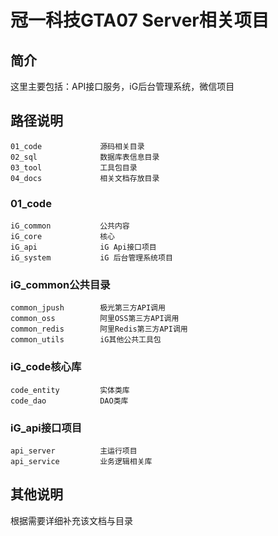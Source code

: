 # 冠一科技GTA07 Server相关项目 #

## 简介 ##

这里主要包括：API接口服务，iG后台管理系统，微信项目

## 路径说明 ##

	01_code				源码相关目录
	02_sql				数据库表信息目录
	03_tool				工具包目录
	04_docs				相关文档存放目录

### 01_code ###

	iG_common			公共内容
	iG_core				核心
	iG_api				iG Api接口项目
	iG_system			iG 后台管理系统项目

### iG_common公共目录 ###

	common_jpush		极光第三方API调用
	common_oss			阿里OSS第三方API调用
	common_redis		阿里Redis第三方API调用
	common_utils		iG其他公共工具包

### iG_code核心库 ###

	code_entity			实体类库
	code_dao			DAO类库
	
### iG_api接口项目 ###

	api_server			主运行项目
	api_service			业务逻辑相关库


## 其他说明 ##

根据需要详细补充该文档与目录

